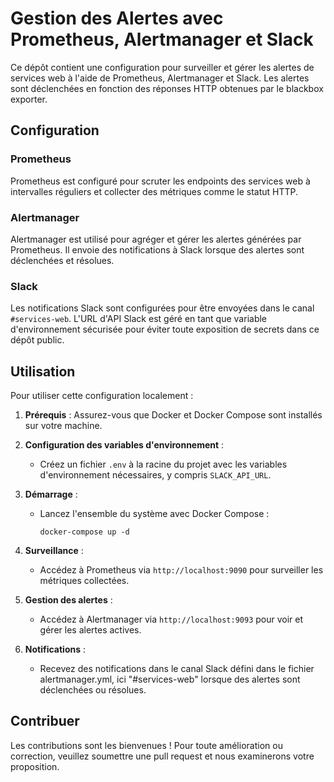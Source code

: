 # Gestion des Alertes avec Prometheus, Alertmanager et Slack

Ce dépôt contient une configuration pour surveiller et gérer les alertes de services web à l'aide de Prometheus, Alertmanager et Slack. Les alertes sont déclenchées en fonction des réponses HTTP obtenues par le blackbox exporter.

## Configuration

### Prometheus

Prometheus est configuré pour scruter les endpoints des services web à intervalles réguliers et collecter des métriques comme le statut HTTP.

### Alertmanager

Alertmanager est utilisé pour agréger et gérer les alertes générées par Prometheus. Il envoie des notifications à Slack lorsque des alertes sont déclenchées et résolues.

### Slack

Les notifications Slack sont configurées pour être envoyées dans le canal `#services-web`. L'URL d'API Slack est géré en tant que variable d'environnement sécurisée pour éviter toute exposition de secrets dans ce dépôt public.

## Utilisation

Pour utiliser cette configuration localement :

1. **Prérequis** : Assurez-vous que Docker et Docker Compose sont installés sur votre machine.
2. **Configuration des variables d'environnement** :
    - Créez un fichier `.env` à la racine du projet avec les variables d'environnement nécessaires, y compris `SLACK_API_URL`.
3. **Démarrage** :
    - Lancez l'ensemble du système avec Docker Compose :
        
        ```
        docker-compose up -d
        
        ```
        
4. **Surveillance** :
    - Accédez à Prometheus via `http://localhost:9090` pour surveiller les métriques collectées.
5. **Gestion des alertes** :
    - Accédez à Alertmanager via `http://localhost:9093` pour voir et gérer les alertes actives.
6. **Notifications** :
    - Recevez des notifications dans le canal Slack défini dans le fichier alertmanager.yml, ici "#services-web" lorsque des alertes sont déclenchées ou résolues.

## Contribuer

Les contributions sont les bienvenues ! Pour toute amélioration ou correction, veuillez soumettre une pull request et nous examinerons votre proposition.